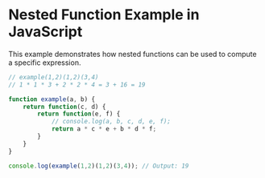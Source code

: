 # Nested Function Example in JavaScript

This example demonstrates how nested functions can be used to compute a specific expression.

```javascript
// example(1,2)(1,2)(3,4)
// 1 * 1 * 3 + 2 * 2 * 4 = 3 + 16 = 19

function example(a, b) {
    return function(c, d) {
        return function(e, f) {
            // console.log(a, b, c, d, e, f);
            return a * c * e + b * d * f;
        }
    }
}

console.log(example(1,2)(1,2)(3,4)); // Output: 19
